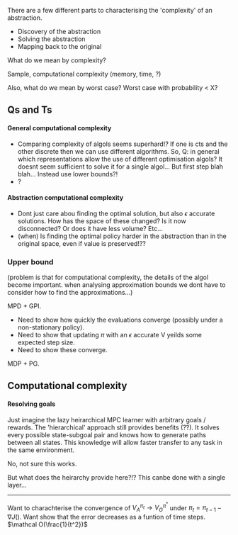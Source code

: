 There are a few different parts to characterising the 'complexity' of an abstraction.

- Discovery of the abstraction
- Solving the abstraction
- Mapping back to the original

What do we mean by complexity?

Sample,
computational complexity (memory, time, ?)

Also, what do we mean by worst case? Worst case with probability < X?


## Qs and Ts

#### General computational complexity

- Comparing complexity of algols seems superhard!? If one is cts and the other discrete then we can use different algorithms. So, Q: in general which representations allow the use of different optimisation algols? It doesnt seem sufficient to solve it for a single algol... But first step blah blah... Instead use lower bounds?!
- ?

#### Abstraction computational complexity

- Dont just care abou finding the optimal solution, but also $\epsilon$ accurate solutions. How has the space of these changed? Is it now disconnected? Or does it have less volume? Etc...
- (when) Is finding the optimal policy harder in the abstraction than in the original space, even if value is preserved!??


### Upper bound

(problem is that for computational complexity, the details of the algol become important.
  when analysing approximation bounds we dont have to consider how to find the approximations...)

MPD + GPI.

- Need to show how quickly the evaluations converge (possibly under a non-stationary policy).
- Need to show that updating $\pi$ with an $\epsilon$ accurate V yeilds some expected step size.
- Need to show these converge.

MDP + PG.

## Computational complexity

#### Resolving goals

Just imagine the lazy heirarchical MPC learner with arbitrary goals / rewards.
The 'hierarchical' approach still provides benefits (??).
It solves every possible state-subgoal pair and knows how to generate paths between all states. This knowledge will allow faster transfer to any task in the same environment.

No, not sure this works.

But what does the heirarchy provide here?!?
This canbe done with a single layer...


***

Want to charachterise the convergence of $V_A^{\pi_t} \to V_G^{\pi^* }$ under $\pi_t = \pi_{t-1} - \nabla J()$.
Want show that the error decreases as a funtion of time steps. $\mathcal O(\frac{1}{t^2})$
